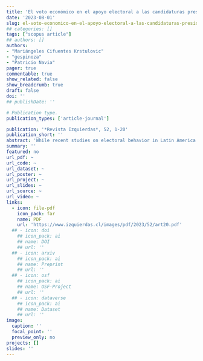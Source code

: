```yaml
---
title: 'El voto económico en el apoyo electoral a las candidaturas presidenciales de Salvador Allende, 1958-1970'
date: '2023-08-01'
slug: el-voto-economico-en-el-apoyo-electoral-a-las-candidaturas-presidenciales-de-salvador-allende
## categories: []
tags: ["scopus article"]
## authors: []
authors:
- "Mariángeles Cifuentes Krstulovic"
- "gespinoza"
- "Patricio Navia"
pager: true
commentable: true
show_related: false
show_breadcrumb: true
draft: false
doi: ''
## publishDate: ''

# Publication type.
publication_types: ['article-journal']

publication: '*Revista Izquierdas*, 52, 1-20'
publication_short: ''
abstract: 'While recent studies on electoral behavior in Latin America underline the importance of the economic vote, studies on previous periods in democracies with institutionalized parties in the region point to the impact of ideology and social class. Yet, as the economic vote explanation has not been applied to elections in prior decades, we cannot discard the impact of economic perceptions on vote choice in 20th century elections. We use pre-electoral polls in Chile conducted between 1958 and 1970 to assess the effect of economic perceptions on vote intention for Socialist Salvador Allende. We confirm the importance of ideology and social class, but we also report that support for Allende is explained by negative economic perceptions and disapproval of the outgoing government. As today, though ideology and social class mattered, pre-1973 economic perceptions and presidential approval also informed vote choice.'
summary: ''
featured: no
url_pdf: ~
url_code: ~
url_dataset: ~
url_poster: ~
url_project: ~
url_slides: ~
url_source: ~
url_video: ~
links:
  - icon: file-pdf
    icon_pack: far
    name: PDF
    url: 'https://www.izquierdas.cl/images/pdf/2023/52/art20.pdf'
  ## - icon: doi
    ## icon_pack: ai
    ## name: DOI
    ## url: ''
  ## - icon: arxiv
    ## icon_pack: ai
    ## name: Preprint
    ## url: ''
  ## - icon: osf
    ## icon_pack: ai
    ## name: OSF-Project
    ## url: ''
  ## - icon: dataverse
    ## icon_pack: ai
    ## name: Dataset
    ## url: ''
image:
  caption: ''
  focal_point: ''
  preview_only: no
projects: []
slides: ''
---
```

